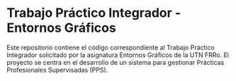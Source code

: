 # Trabajo Práctico Integrador - Entornos Gráficos

Este repositorio contiene el código correspondiente al Trabajo Práctico Integrador solicitado por la asignatura Entornos Gráficos de la UTN FRRo. El proyecto se centra en el desarrollo de un sistema para gestionar Prácticas Profesionales Supervisadas (PPS).